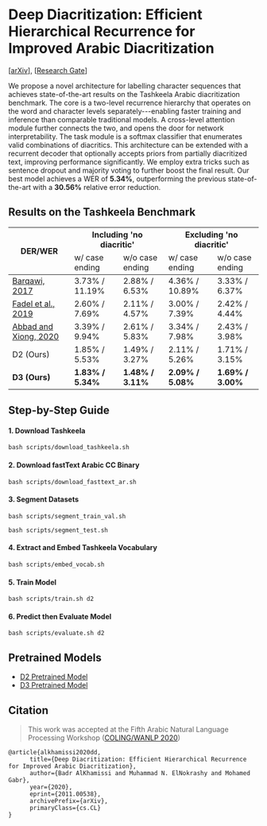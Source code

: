 # Deep Diacritization: Efficient Hierarchical Recurrence for Improved Arabic Diacritization
[[arXiv](https://arxiv.org/abs/2011.00538)], [[Research Gate](https://www.researchgate.net/publication/345140769_Deep_Diacritization_Efficient_Hierarchical_Recurrence_for_Improved_Arabic_Diacritization)]

We propose a novel architecture for labelling character sequences that achieves state-of-the-art results on the Tashkeela Arabic diacritization benchmark. The core is a two-level recurrence hierarchy that operates on the word and character levels separately---enabling faster training and inference than comparable traditional models. A cross-level attention module further connects the two, and opens the door for network interpretability. The task module is a softmax classifier that enumerates valid combinations of diacritics. This architecture can be extended with a recurrent decoder that optionally accepts priors from partially diacritized text, improving performance significantly. We employ extra tricks such as sentence dropout and majority voting to further boost the final result. Our best model achieves a WER of **5.34\%**, outperforming the previous state-of-the-art with a **30.56\%** relative error reduction.

## Results on the Tashkeela Benchmark


<table class="tg">
<thead>
  <tr>
    <th class="tg-c3ow" rowspan="2">DER/WER</th>
    <th class="tg-c3ow" colspan="2">Including 'no diacritic'</th>
    <th class="tg-c3ow" colspan="2">Excluding 'no diacritic'</th>
  </tr>
  <tr>
    <td class="tg-c3ow">w/ case ending</td>
    <td class="tg-c3ow">w/o case ending</td>
    <td class="tg-c3ow">w/ case ending</td>
    <td class="tg-c3ow">w/o case ending</td>
  </tr>
</thead>
<tbody>
  <tr>
    <td class="tg-0pky"><a href="https://github.com/Barqawiz/Shakkala">Barqawi, 2017</a></td>
    <td class="tg-c3ow">3.73% / 11.19%</td>
    <td class="tg-c3ow"><span style="font-weight:400;font-style:normal">2.88% / 6.53%</span></td>
    <td class="tg-c3ow"><span style="font-weight:400;font-style:normal">4.36% / 10.89%</span></td>
    <td class="tg-c3ow"><span style="font-weight:400;font-style:normal">3.33% / 6.37%</span></td>
  </tr>
  <tr>
    <td class="tg-0pky"><a href="https://www.aclweb.org/anthology/D19-5229/">Fadel et al., 2019</a></td>
    <td class="tg-c3ow"><span style="font-weight:400;font-style:normal">2.60% / 7.69%</span></td>
    <td class="tg-c3ow"><span style="font-weight:400;font-style:normal">2.11% / 4.57%</span></td>
    <td class="tg-c3ow"><span style="font-weight:400;font-style:normal">3.00% / 7.39%</span></td>
    <td class="tg-c3ow"><span style="font-weight:400;font-style:normal">2.42% / 4.44%</span></td>
  </tr>
  <tr>
    <td class="tg-0pky"><a href="https://www.researchgate.net/publication/340574877_Multi-components_System_for_Automatic_Arabic_Diacritization">Abbad and Xiong, 2020</a></td>
    <td class="tg-c3ow"><span style="font-weight:400;font-style:normal">3.39% / 9.94%</span></td>
    <td class="tg-c3ow"><span style="font-weight:400;font-style:normal">2.61% / 5.83%</span></td>
    <td class="tg-c3ow"><span style="font-weight:400;font-style:normal">3.34% / 7.98%</span></td>
    <td class="tg-c3ow"><span style="font-weight:400;font-style:normal">2.43% / 3.98%</span></td>
  </tr>
  <tr>
    <td class="tg-0pky">D2 (Ours)</td>
    <td class="tg-c3ow"><span style="font-weight:400;font-style:normal">1.85% / 5.53%</span></td>
    <td class="tg-c3ow"><span style="font-weight:400;font-style:normal">1.49% / 3.27%</span></td>
    <td class="tg-c3ow"><span style="font-weight:400;font-style:normal">2.11% / 5.26%</span></td>
    <td class="tg-c3ow"><span style="font-weight:400;font-style:normal">1.71% / 3.15%</span></td>
  </tr>
  <tr style="font-weight:bold">
    <td class="tg-0pky"><strong>D3 (Ours)</strong></td>
    <td class="tg-7btt"><strong style="font-style:normal">1.83% / 5.34%</strong></td>
    <td class="tg-7btt"><strong style="font-style:normal">1.48% / 3.11%</strong></td>
    <td class="tg-7btt"><strong style="font-style:normal">2.09% / 5.08%</strong></td>
    <td class="tg-7btt"><strong style="font-style:normal">1.69% / 3.00%</strong></td>
  </tr>
</tbody>
</table>

## Step-by-Step Guide

#### 1. Download Tashkeela 
```shell
bash scripts/download_tashkeela.sh
```

#### 2. Download fastText Arabic CC Binary
```shell
bash scripts/download_fasttext_ar.sh
``` 

#### 3. Segment Datasets
```shell
bash scripts/segment_train_val.sh
``` 
```shell
bash scripts/segment_test.sh
``` 

#### 4. Extract and Embed Tashkeela Vocabulary
```shell
bash scripts/embed_vocab.sh
```

#### 5. Train Model
```shell
bash scripts/train.sh d2
```

#### 6. Predict then Evaluate Model
```shell
bash scripts/evaluate.sh d2
```

## Pretrained Models
- [D2 Pretrained Model](https://drive.google.com/file/d/1FGelqImFkESbTyRsx_elkKIOZ9VbhRuo/view?usp=sharing)
- [D3 Pretrained Model](https://drive.google.com/file/d/1T2Qsm_eIzl30JamxlyqJRCCg_bBMm8y0/view?usp=sharing)

## Citation

> This work was accepted at the Fifth Arabic Natural Language Processing Workshop ([COLING/WANLP 2020](https://sites.google.com/view/wanlp-2020/home))

```
@article{alkhamissi2020dd,
      title={Deep Diacritization: Efficient Hierarchical Recurrence for Improved Arabic Diacritization}, 
      author={Badr AlKhamissi and Muhammad N. ElNokrashy and Mohamed Gabr},
      year={2020},
      eprint={2011.00538},
      archivePrefix={arXiv},
      primaryClass={cs.CL}
}
```